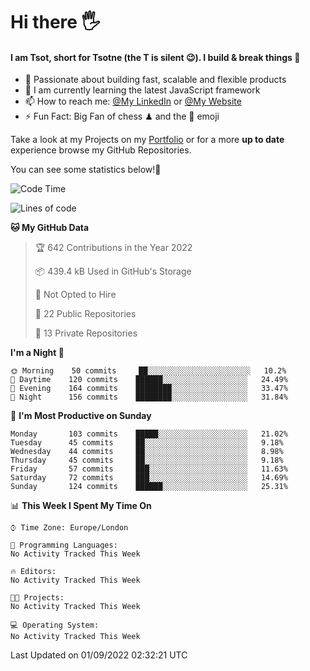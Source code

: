 # Hi there :raised_hand_with_fingers_splayed:
#### I am Tsot, short for Tsotne (the T is silent :wink:). I build & break things :space_invader:
- :telescope: Passionate about building fast, scalable and flexible products
- :seedling: I am currently learning the latest JavaScript framework 
- :mailbox: How to reach me: [@My LinkedIn](https://www.linkedin.com/in/tsotne-gvadzabia/) or [@My Website](https://tsotne.co.uk/contact)
- :zap: Fun Fact: Big Fan of chess ♟ and the 👾 emoji

Take a look at my Projects on my [Portfolio](https://tsotne.co.uk/) or for a more **up to date** experience browse my GitHub Repositories.

You can see some statistics below!:space_invader:
<!--START_SECTION:waka-->
![Code Time](http://img.shields.io/badge/Code%20Time-761%20hrs%202%20mins-blue)

![Lines of code](https://img.shields.io/badge/From%20Hello%20World%20I%27ve%20Written-624%20Thousand%20lines%20of%20code-blue)

**🐱 My GitHub Data** 

> 🏆 642 Contributions in the Year 2022
 > 
> 📦 439.4 kB Used in GitHub's Storage 
 > 
> 🚫 Not Opted to Hire
 > 
> 📜 22 Public Repositories 
 > 
> 🔑 13 Private Repositories  
 > 
**I'm a Night 🦉** 

```text
🌞 Morning    50 commits     ██░░░░░░░░░░░░░░░░░░░░░░░   10.2% 
🌆 Daytime    120 commits    ██████░░░░░░░░░░░░░░░░░░░   24.49% 
🌃 Evening    164 commits    ████████░░░░░░░░░░░░░░░░░   33.47% 
🌙 Night      156 commits    ████████░░░░░░░░░░░░░░░░░   31.84%

```
📅 **I'm Most Productive on Sunday** 

```text
Monday       103 commits    █████░░░░░░░░░░░░░░░░░░░░   21.02% 
Tuesday      45 commits     ██░░░░░░░░░░░░░░░░░░░░░░░   9.18% 
Wednesday    44 commits     ██░░░░░░░░░░░░░░░░░░░░░░░   8.98% 
Thursday     45 commits     ██░░░░░░░░░░░░░░░░░░░░░░░   9.18% 
Friday       57 commits     ███░░░░░░░░░░░░░░░░░░░░░░   11.63% 
Saturday     72 commits     ███░░░░░░░░░░░░░░░░░░░░░░   14.69% 
Sunday       124 commits    ██████░░░░░░░░░░░░░░░░░░░   25.31%

```


📊 **This Week I Spent My Time On** 

```text
⌚︎ Time Zone: Europe/London

💬 Programming Languages: 
No Activity Tracked This Week

🔥 Editors: 
No Activity Tracked This Week

🐱‍💻 Projects: 
No Activity Tracked This Week

💻 Operating System: 
No Activity Tracked This Week

```


 Last Updated on 01/09/2022 02:32:21 UTC
<!--END_SECTION:waka-->
